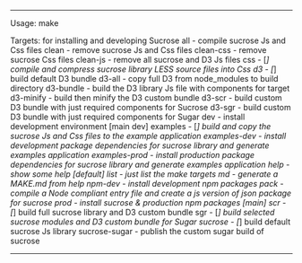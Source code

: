 
--------------------------------------
  Usage:
    make <target>

  Targets: for installing and developing Sucrose
    all            - compile sucrose Js and Css files
    clean          - remove sucrose Js and Css files
    clean-css      - remove sucrose Css files
    clean-js       - remove all sucrose and D3 Js files
    css            - [*] compile and compress sucrose library LESS source files into Css
    d3             - [*] build default D3 bundle
    d3-all         - copy full D3 from node_modules to build directory
    d3-bundle      - build the D3 library Js file with components for target
    d3-minify      - build then minify the D3 custom bundle
    d3-scr         - build custom D3 bundle with just required components for Sucrose
    d3-sgr         - build custom D3 bundle with just required components for Sugar
    dev            - install development environment [main dev]
    examples       - [*] build and copy the sucrose Js and Css files to the example application
    examples-dev   - install development package dependencies for sucrose library and generate examples application
    examples-prod  - install production package dependencies for sucrose library and generate examples application
    help           - show some help [default]
    list           - just list the make targets
    md             - generate a MAKE.md from help
    npm-dev        - install development npm packages
    pack           - compile a Node compliant entry file and create a js version of json package for sucrose
    prod           - install sucrose & production npm packages [main]
    scr            - [*] build full sucrose library and D3 custom bundle
    sgr            - [*] build selected sucrose modules and D3 custom bundle for Sugar
    sucrose        - [*] build default sucrose Js library
    sucrose-sugar  - publish the custom sugar build of sucrose
 
--------------------------------------
 
